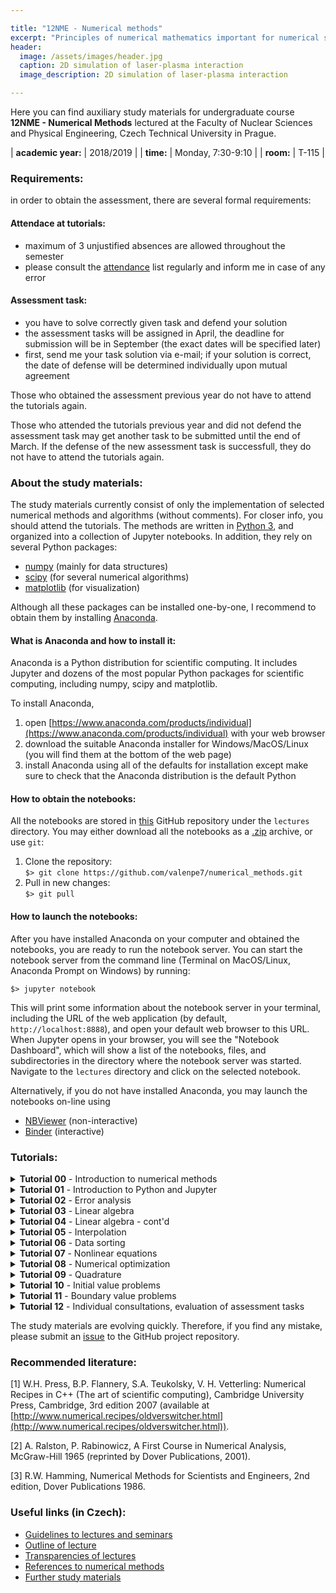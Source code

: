 ```yaml
---

title: "12NME - Numerical methods" 
excerpt: "Principles of numerical mathematics important for numerical solving of problems related mainly to physics and technology. The course covers methods to solve algebraic equations, nonlinear equations, ordinary differential equations (initial and boundary value problems)."
header:
  image: /assets/images/header.jpg
  caption: 2D simulation of laser-plasma interaction
  image_description: 2D simulation of laser-plasma interaction

---
```


Here you can find auxiliary study materials for undergraduate course <b>12NME - Numerical Methods</b> lectured at the Faculty of Nuclear Sciences and Physical Engineering, Czech Technical University in Prague.

| **academic year:** | 2018/2019 |
| **time:** | Monday, 7:30-9:10 |
| **room:** | T-115 |

### Requirements:

in order to obtain the assessment, there are several formal requirements: 

#### Attendace at tutorials:
- maximum of 3 unjustified absences are allowed throughout the semester  
- please consult the [attendance](https://docs.google.com/spreadsheets/d/1HYbvij7V8GOHL2nAOiQV4H2cIj47VBQIGBNvZAQG7YQ/edit?usp=sharing) list regularly and inform me in case of any error

#### Assessment task:
- you have to solve correctly given task and defend your solution  
- the assessment tasks will be assigned in April, the deadline for submission will be in September (the exact dates will be specified later)  
- first, send me your task solution via e-mail; if your solution is correct, the date of defense will be determined individually upon mutual agreement

Those who obtained the assessment previous year do not have to attend the tutorials again.

Those who attended the tutorials previous year and did not defend the assessment task may get another task to be submitted until the end of March. If the defense of the new assessment task is successfull, they do not have to attend the tutorials again.

### About the study materials:

The study materials currently consist of only the implementation of selected numerical methods and algorithms (without comments). For closer info, you should attend the tutorials. The methods are written in [Python 3](https://www.python.org/), and organized into a collection of Jupyter notebooks. In addition, they rely on several Python packages:
- [numpy](https://numpy.org/) (mainly for data structures)
- [scipy](https://www.scipy.org/) (for several numerical algorithms)
- [matplotlib](https://matplotlib.org/) (for visualization)

Although all these packages can be installed one-by-one, I recommend to obtain them by installing [Anaconda](https://www.anaconda.com/).

#### What is Anaconda and how to install it:

Anaconda is a Python distribution for scientific computing. It includes Jupyter and dozens of the most popular Python packages for scientific computing, including numpy, scipy and matplotlib. 

To install Anaconda, 
1. open [https://www.anaconda.com/products/individual](https://www.anaconda.com/products/individual) with your web browser
2. download the suitable Anaconda installer for Windows/MacOS/Linux (you will find them at the bottom of the web page)
3. install Anaconda using all of the defaults for installation except make sure to check that the Anaconda distribution is the default Python

#### How to obtain the notebooks:

All the notebooks are stored in [this](https://github.com/valenpe7/numerical_methods) GitHub repository under the `lectures` directory. You may either download all the notebooks as a [.zip](https://github.com/valenpe7/numerical_methods/archive/master.zip) archive, or use `git`:

1. Clone the repository:  
```$> git clone https://github.com/valenpe7/numerical_methods.git```
2. Pull in new changes:  
``` $> git pull ```

#### How to launch the notebooks:

After you have installed Anaconda on your computer and obtained the notebooks, you are ready to run the notebook server. You can start the notebook server from the command line (Terminal on MacOS/Linux, Anaconda Prompt on Windows) by running:
```
$> jupyter notebook
```
This will print some information about the notebook server in your terminal, including the URL of the web application (by default, `http://localhost:8888`), and open your default web browser to this URL. When Jupyter opens in your browser, you will see the "Notebook Dashboard", which will show a list of the notebooks, files, and subdirectories in the directory where the notebook server was started. Navigate to the `lectures` directory and click on the selected notebook.

Alternatively, if you do not have installed Anaconda, you may launch the notebooks on-line using

* [NBViewer](https://nbviewer.jupyter.org) (non-interactive)
* [Binder](https://mybinder.org) (interactive)

### Tutorials:

<section class="page__content" itemprop="text">

<details class="page__content" itemprop="text">
  <summary>
    <b>Tutorial 00</b> - Introduction to numerical methods
  </summary>
  <p>
    Organization of tutorials, installation and setup of required tools 
  </p>
</details>

<details class="page__content" itemprop="text">
  <summary>
    <b>Tutorial 01</b> - Introduction to Python and Jupyter
  </summary>
  <p>
    Basic concepts and features of Python, numeric and math-related functions and data types, Jupyter environment, numpy, scipy, matplotlib (<a href="https://nbviewer.jupyter.org/github/valenpe7/numerical_methods/blob/master/lectures/01-introduction.ipynb">nbviever</a>, <a href="https://mybinder.org/v2/gh/valenpe7/numerical_methods/HEAD?filepath=lectures%2F01-introduction.ipynb">binder</a>, <a href="https://raw.githubusercontent.com/valenpe7/numerical_methods/master/lectures/01-introduction.ipynb">ipynb</a>)
  </p>
</details>

<details class="page__content" itemprop="text">
  <summary>
    <b>Tutorial 02</b> - Error analysis
  </summary>
  <p>
    Floating point representation of numbers, roundoff error, truncation error, numerical stability and condition number (<a href="https://nbviewer.jupyter.org/github/valenpe7/numerical_methods/blob/master/lectures/02-error_analysis.ipynb">nbviever</a>, <a href="https://mybinder.org/v2/gh/valenpe7/numerical_methods/HEAD?filepath=lectures%2F02-error_analysis.ipynb">binder</a>, <a href="https://raw.githubusercontent.com/valenpe7/numerical_methods/master/lectures/02-error_analysis.ipynb">ipynb</a>)
  </p>
</details>

<details class="page__content" itemprop="text">
  <summary>
    <b>Tutorial 03</b> - Linear algebra
  </summary>
  <p>
    Basic linear algebra operations, direct methods for solving linear equation systems, forward and backward substitution, Gaussian elimination, LU decomposition, Thomas algorithm (<a href="https://nbviewer.jupyter.org/github/valenpe7/numerical_methods/blob/master/lectures/03-linear_algebra.ipynb">nbviever</a>, <a href="https://mybinder.org/v2/gh/valenpe7/numerical_methods/HEAD?filepath=lectures%2F03-linear_algebra.ipynb">binder</a>, <a href="https://raw.githubusercontent.com/valenpe7/numerical_methods/master/lectures/03-linear_algebra.ipynb">ipynb</a>)
  </p>
</details>

<details class="page__content" itemprop="text">
  <summary>
    <b>Tutorial 04</b> - Linear algebra - cont'd
  </summary>
  <p>
    Iterative methods for solving linear equation systems, Jacobi method, Gauss-Seidel method, successive overrelaxation method, power iteration and eigensystems, conjugate gradient method (<a href="https://nbviewer.jupyter.org/github/valenpe7/numerical_methods/blob/master/lectures/04-linear_algebra_contd.ipynb">nbviever</a>, <a href="https://mybinder.org/v2/gh/valenpe7/numerical_methods/HEAD?filepath=lectures%2F04-linear_algebra_contd.ipynb">binder</a>, <a href="https://raw.githubusercontent.com/valenpe7/numerical_methods/master/lectures/04-linear_algebra_contd.ipynb">ipynb</a>)
  </p>
</details>

<details class="page__content" itemprop="text">
  <summary>
    <b>Tutorial 05</b> - Interpolation
  </summary>
  <p>
    Interpolation and extrapolation, piece-wise linear interpolation, Lagrange interpolation and Neville's algorithm, Newton interpolation, Chebyshev approximation and polynomials, cubic spline, least square approximation (<a href="https://nbviewer.jupyter.org/github/valenpe7/numerical_methods/blob/master/lectures/05-interpolation.ipynb">nbviever</a>, <a href="https://mybinder.org/v2/gh/valenpe7/numerical_methods/HEAD?filepath=lectures%2F05-interpolation.ipynb">binder</a>, <a href="https://raw.githubusercontent.com/valenpe7/numerical_methods/master/lectures/05-interpolation.ipynb">ipynb</a>)
  </p>
</details>

<details class="page__content" itemprop="text">
  <summary>
    <b>Tutorial 06</b> - Data sorting 
  </summary>
  <p>
    Various algorithms for data sorting and their comparison, bubble sort, selection sort, insertion sort, shell sort, quicksort, heap sort, benchmarking (<a href="https://nbviewer.jupyter.org/github/valenpe7/numerical_methods/blob/master/lectures/06-data_sorting.ipynb">nbviever</a>, <a href="https://mybinder.org/v2/gh/valenpe7/numerical_methods/HEAD?filepath=lectures%2F06-data_sorting.ipynb">binder</a>, <a href="https://raw.githubusercontent.com/valenpe7/numerical_methods/master/lectures/06-data_sorting.ipynb">ipynb</a>)
  </p>
</details>

<details class="page__content" itemprop="text">
  <summary>
    <b>Tutorial 07</b> - Nonlinear equations 
  </summary>
  <p>
    Root finding and nonlinear set of equations, bisection method, secant method, false position method, Newton-Raphson method (<a href="https://nbviewer.jupyter.org/github/valenpe7/numerical_methods/blob/master/lectures/07-nonlinear_equations.ipynb">nbviever</a>, <a href="https://mybinder.org/v2/gh/valenpe7/numerical_methods/HEAD?filepath=lectures%2F07-nonlinear_equations.ipynb">binder</a>, <a href="https://raw.githubusercontent.com/valenpe7/numerical_methods/master/lectures/07-nonlinear_equations.ipynb">ipynb</a>)
  </p>
</details>

<details class="page__content" itemprop="text">
  <summary>
    <b>Tutorial 08</b> - Numerical optimization
  </summary>
  <p>
    Search for extremes of functions, golden section search, parabolic interpolation search, gradient descent (<a href="https://nbviewer.jupyter.org/github/valenpe7/numerical_methods/blob/master/lectures/08-optimization.ipynb">nbviever</a>, <a href="https://mybinder.org/v2/gh/valenpe7/numerical_methods/HEAD?filepath=lectures%2F08-optimization.ipynb">binder</a>, <a href="https://raw.githubusercontent.com/valenpe7/numerical_methods/master/lectures/08-optimization.ipynb">ipynb</a>)
  </p>
</details>

<details class="page__content" itemprop="text">
  <summary>
    <b>Tutorial 09</b> - Quadrature
  </summary>
  <p>
    Numerical integration of functions, rectangular rule, trapezoidal rule, Simpson's rule, Romberg's method, Gaussian quadrature, Monte-Carlo integration and random number generators (<a href="https://nbviewer.jupyter.org/github/valenpe7/numerical_methods/blob/master/lectures/09-quadrature.ipynb">nbviever</a>, <a href="https://mybinder.org/v2/gh/valenpe7/numerical_methods/HEAD?filepath=lectures%2F09-quadrature.ipynb">binder</a>, <a href="https://raw.githubusercontent.com/valenpe7/numerical_methods/master/lectures/09-quadrature.ipynb">ipynb</a>)
  </p>
</details>

<details class="page__content" itemprop="text">
  <summary>
    <b>Tutorial 10</b> - Initial value problems
  </summary>
  <p>
    Initial value problems of ordinary differential equations, explicit and implicit Euler's method, Runge-Kutta methods, Leap-Frog, Adams-Bashford, Adams-Moulton, predictor-corrector, Bulirsch-Stoer algorithm, stiff equations (<a href="https://nbviewer.jupyter.org/github/valenpe7/numerical_methods/blob/master/lectures/10-initial_value_problems.ipynb">nbviever</a>, <a href="https://mybinder.org/v2/gh/valenpe7/numerical_methods/HEAD?filepath=lectures%2F10-initial_value_problems.ipynb">binder</a>, <a href="https://raw.githubusercontent.com/valenpe7/numerical_methods/master/lectures/10-initial_value_problems.ipynb">ipynb</a>)
  </p>
</details>

<details class="page__content" itemprop="text">
  <summary>
    <b>Tutorial 11</b> - Boundary value problems
  </summary>
  <p>
    Boundary value problems of ordinary differential equations, finite difference method, shooting method (<a href="https://nbviewer.jupyter.org/github/valenpe7/numerical_methods/blob/master/lectures/11-boundary_value_problems.ipynb">nbviever</a>, <a href="https://mybinder.org/v2/gh/valenpe7/numerical_methods/HEAD?filepath=lectures%2F11-boundary_value_problems.ipynb">binder</a>, <a href="https://raw.githubusercontent.com/valenpe7/numerical_methods/master/lectures/11-boundary_value_problems.ipynb">ipynb</a>)
  </p>
</details>

<details class="page__content" itemprop="text">
  <summary>
    <b>Tutorial 12</b> - Individual consultations, evaluation of assessment tasks
  </summary>
  <p>
    Final tutorial, refreshing of selected topics
  </p>
</details>

</section>

The study materials are evolving quickly. Therefore, if you find any mistake, please submit an [issue](https://github.com/valenpe7/numerical_methods/issues) to the GitHub project repository.

### Recommended literature:

[1] W.H. Press, B.P. Flannery, S.A. Teukolsky, V. H. Vetterling: Numerical Recipes in C++ (The art of scientific computing), Cambridge University Press, Cambridge, 3rd edition 2007 (available at [http://www.numerical.recipes/oldverswitcher.html](http://www.numerical.recipes/oldverswitcher.html)).

[2] A. Ralston, P. Rabinowicz, A First Course in Numerical Analysis, McGraw-Hill 1965 (reprinted by Dover Publications, 2001).

[3] R.W. Hamming, Numerical Methods for Scientists and Engineers, 2nd edition, Dover Publications 1986.

### Useful links (in Czech):

- [Guidelines to lectures and seminars](http://kfe.fjfi.cvut.cz/~limpouch/numet/NMECvic.pdf)
- [Outline of lecture](http://kfe.fjfi.cvut.cz/~limpouch/numet/sylnum.html)
- [Transparencies of lectures](http://kfe.fjfi.cvut.cz/~limpouch/numet/lecnum.html)
- [References to numerical methods](http://kfe.fjfi.cvut.cz/~limpouch/numet/refnum.html)
- [Further study materials](http://kfe.fjfi.cvut.cz/~vachal/edu/nme/)

